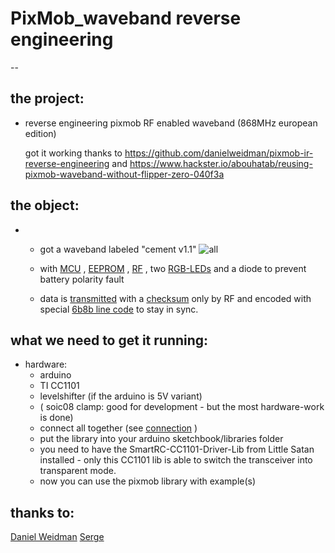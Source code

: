 # PixMob_waveband reverse engineering
--

## the project:
-
  reverse engineering pixmob RF enabled waveband (868MHz european edition)
  
  got it working thanks to https://github.com/danielweidman/pixmob-ir-reverse-engineering
  and  https://www.hackster.io/abouhatab/reusing-pixmob-waveband-without-flipper-zero-040f3a

## the object:
-
  + got a waveband labeled "cement v1.1"
  ![all](https://github.com/sueppchen/PixMob_waveband/assets/58486836/6f24268f-cfc5-4daa-93ae-c9d2c14f122d)
  
  + with [MCU](https://github.com/sueppchen/PixMob_waveband/wiki/MCU) , [EEPROM](https://github.com/sueppchen/PixMob_waveband/wiki/EEprom) , [RF](https://github.com/sueppchen/PixMob_waveband/wiki/RF) , two [RGB-LEDs](https://github.com/sueppchen/PixMob_waveband/wiki/LED) and a diode to prevent battery polarity fault

  + data is [transmitted](https://github.com/sueppchen/PixMob_waveband/wiki/transmission) with a [checksum](https://github.com/sueppchen/PixMob_waveband/wiki/checksum) only by RF and encoded with special [6b8b line code](https://github.com/sueppchen/PixMob_waveband/wiki/6b8b-line-code) to stay in sync.

## what we need to get it running:
-
  hardware: 
   - arduino 
   - TI CC1101
   - levelshifter (if the arduino is 5V variant)
   - ( soic08 clamp: good for development - but the most hardware-work is done) 
   - connect all together (see [connection](https://github.com/sueppchen/PixMob_waveband/wiki/connection) )
   - put the library into your arduino sketchbook/libraries folder
   - you need to have the SmartRC-CC1101-Driver-Lib from Little Satan installed - only this CC1101 lib is able to switch the transceiver into transparent mode. 
   - now you can use the pixmob library with example(s)
    
## thanks to:
 [Daniel Weidman](https://github.com/danielweidman)
 [Serge](https://github.com/Serge-45)
 
